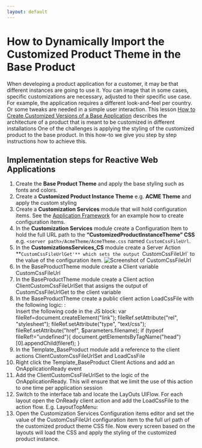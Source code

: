 ```yaml
---
layout: default
---
```

# How to Dynamically Import the Customized Product Theme in the Base Product
When developing a product application for a customer, it may be that different instances are going to use it. You can image that in some cases, specific customizations are necessary, adjusted to their specific use case. For example, the application requires a different look-and-feel per country. Or some tweaks are needed in a simple user interaction. This lesson [How to Create Customized Versions of a Base Application](https://success.outsystems.com/Documentation/Best_Practices/Architecture/How_to_Create_Customized_Versions_of_a_Base_Application) describes the architecture of a product that is meant to be customized in different installations
One of the challenges is applying the styling of the customized product to the base product. In this how-to we give you step by step instructions how to achieve this.
## Implementation steps for Reactive Web Applications
1.	Create the **Base Product Theme** and apply the base styling such as fonts and colors.
2.	Create a **Customized Product Instance Theme** e.g. **ACME Theme** and apply the custom styling
3.	Create a **Customization Services** module that will hold configuration items. See the [Application Framework](https://www.outsystems.com/forge/component-overview/5944/application-framework) for an example how to create configuration items.
4.	In the **Customization Services** module create a Configuration Item to hold the full URL path to the **“CustomizedProductInstanceTheme” CSS** e.g.
`<server path>/AcmeTheme/AcmeTheme.css` named `CustomCssFileUrl`.
5.	In the **CustomizationsServices_CS** module create a Server Action **`CustomCssFileUrlGet'** which sets the output `CustomCssFileUrl` to the value of the configuration item.
![Screenshot of CustomCssFileUrl](images/CustomCssFileUrl.png)
6.	In the BaseProductTheme module create a Client variable CustomCssFileUrl
7.	In the BaseProductTheme module create a Client action ClientCustomCssFileUrlSet that assigns the output of CustomCssFileUrlGet to the client variable   
8.	In the BaseProductTheme create a public client action LoadCssFile with the following logic: :  
Insert the following code in the JS block:
var fileRef=document.createElement("link");
    fileRef.setAttribute("rel", "stylesheet");
    fileRef.setAttribute("type", "text/css");
    fileRef.setAttribute("href", $parameters.filename);
    if (typeof fileRef!="undefined"){
        document.getElementsByTagName("head")[0].appendChild(fileref);
}
9.	In the Template_BaseProduct module add a reference to the client actions ClientCustomCssFileUrlSet and LoadCssFile
10.	Right click the Template_BaseProduct Client Actions and add an OnApplicationReady event
11.	Add the ClientCustomCssFileUrlSet to the logic of the OnApplicationReady. This will ensure that we limit the use of this action to one time per application session
12.	Switch to the interface tab and locate the LayOuts UIFlow. For each layout open the OnReady client action and add the LoadCssFile to the action flow. E.g. LayoutTopMenu:  
13.	Open the Customization Services Configuration items editor and set the value of the CustomCssFileUrl configuration item to the full url path of the customized product theme CSS file.
Now every screen based on the layouts will load the CSS and apply the styling of the customized product instance.
